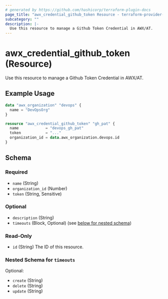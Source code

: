 ```yaml
---
# generated by https://github.com/hashicorp/terraform-plugin-docs
page_title: "awx_credential_github_token Resource - terraform-provider-awx"
subcategory: ""
description: |-
  Use this resource to manage a Github Token Credential in AWX/AT.
---
```


# awx_credential_github_token (Resource)

Use this resource to manage a Github Token Credential in AWX/AT.

## Example Usage

```terraform
data "awx_organization" "devops" {
  name = "DevOpsOrg"
}

resource "awx_credential_github_token" "gh_pat" {
  name            = "devops_gh_pat"
  token           = "..."
  organization_id = data.awx_organization.devops.id
}
```

<!-- schema generated by tfplugindocs -->
## Schema

### Required

- `name` (String)
- `organization_id` (Number)
- `token` (String, Sensitive)

### Optional

- `description` (String)
- `timeouts` (Block, Optional) (see [below for nested schema](#nestedblock--timeouts))

### Read-Only

- `id` (String) The ID of this resource.

<a id="nestedblock--timeouts"></a>
### Nested Schema for `timeouts`

Optional:

- `create` (String)
- `delete` (String)
- `update` (String)
